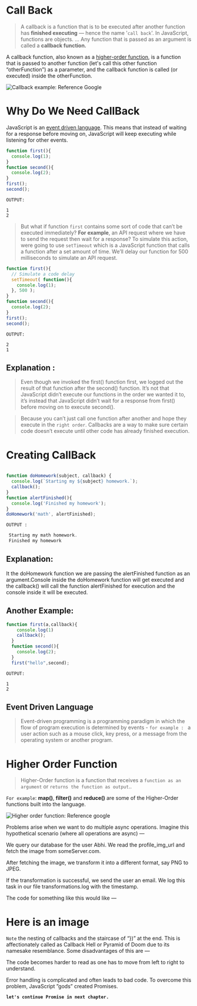 
# Call Back
>A callback is a function that is to be executed after another function has **finished executing** — hence the name '`call back`'.  In JavaScript, functions are objects. ... Any function that is passed as an argument is called a **callback function.**

A callback function, also known as a [higher-order function](#higher-order-function), is a function that is passed to another function (let's call this other function “otherFunction”) as a parameter, and the callback function is called (or executed) inside the otherFunction.


![Callback example: Reference Google](https://www.educative.io/api/edpresso/shot/6533893308022784/image/5816170181558272)


# Why Do We Need CallBack
JavaScript is an [event driven language](#event-driven-language). This means that instead of waiting for a response before moving on, JavaScript will keep executing while listening for other events.


```js
function first(){
  console.log(1);
}
function second(){
  console.log(2);
}
first();
second();

```

`OUTPUT:`
```
1
2

```


>But what if function `first` contains some sort of code that can’t be executed immediately? **For example**, an API request where we have to send the request then wait for a response? To simulate this action, were going to use `setTimeout` which is a JavaScript function that calls a function after a set amount of time. We’ll delay our function for 500 milliseconds to simulate an API request.


```js
function first(){
  // Simulate a code delay
  setTimeout( function(){
    console.log(1);
  }, 500 );
}
function second(){
  console.log(2);
}
first();
second();

```
`OUTPUT:`
```
2
1

```

## Explanation : 
>Even though we invoked the first() function first, we logged out the result of that function after the second() function. It’s not that JavaScript didn’t execute our functions in the order we wanted it to, it’s instead that JavaScript didn’t wait for a response from first() before moving on to execute second().

> Because you can’t just call one function after another and hope they execute in the `right order`. Callbacks are a way to make sure certain code doesn’t execute until other code has already finished execution.


# Creating CallBack

```js

function doHomework(subject, callback) {
  console.log(`Starting my ${subject} homework.`);
  callback();
}
function alertFinished(){
  console.log('Finished my homework');
}
doHomework('math', alertFinished);

```

`OUTPUT :`
```js
 Starting my math homework.
 Finished my homework

```

## Explanation:
It the doHomework function we are passing the alertFinished function as an argument.Console inside the doHomework function will get executed and the callback() will call the function alertFinished for execution and the console inside it will be executed.


## Another Example:

```js
function first(a,callback){
    console.log(1)
    callback();
  }
  function second(){
    console.log(2);
  }
  first("hello",second);

```
`OUTPUT:`
```
1
2

```






## Event Driven Language
>Event-driven programming is a programming paradigm in which the flow of program execution is determined by events - `for example : ` a user action such as a mouse click, key press, or a message from the operating system or another program.





# Higher Order Function
>Higher-Order function is a function that receives a `function as an argument` or `returns the function as output`..





`For example`: **map()**, **filter()** and **reduce()** are some of the Higher-Order functions built into the language.


![Higher order function: Reference google](https://miro.medium.com/max/812/1*-kjr_j7fmoQNIGLf8eZIgw.jpeg)



Problems arise when we want to do multiple async operations. Imagine this hypothetical scenario (where all operations are async) —

We query our database for the user Abhi. We read the profile_img_url and fetch the image from someServer.com.

After fetching the image, we transform it into a different format, say PNG to JPEG.

If the transformation is successful, we send the user an email.
We log this task in our file transformations.log with the timestamp.

The code for something like this would like —



# Here is an image



`Note` the nesting of callbacks and the staircase of “})” at the end. This is affectionately called as Callback Hell or Pyramid of Doom due to its namesake resemblance. Some disadvantages of this are —

The code becomes harder to read as one has to move from left to right to understand.

Error handling is complicated and often leads to bad code.
To overcome this problem, JavaScript ”gods” created Promises.


**`let's continue Promise in next chapter.`**
